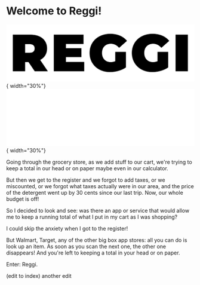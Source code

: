 # Welcome to Reggi!

![reggi_black_logo.png](assets/images/reggi_black_logo.png#only-light){ width="30%"}
![reggi_white_logo.png](assets/images/reggi_white_logo.png#only-darkt){ width="30%"}


Going through the grocery store, as we add stuff to our cart, we're trying to keep a total in our head or on paper maybe even in our calculator.

But then we get to the register and we forgot to add taxes, or we miscounted, or we forgot what taxes actually were in our area, and the price of the detergent went up by 30 cents since our last trip. Now, our whole budget is off!

So I decided to look and see: was there an app or service that would allow me to keep a running total of what I put in my cart as I was shopping?

I could skip the anxiety when I got to the register!


But Walmart, Target, any of the other big box app stores: all you can do is look up an item. As soon as you scan the next one, the other one disappears! And you're left to keeping a total in your head or on paper.



Enter: Reggi.

(edit to index)
another edit